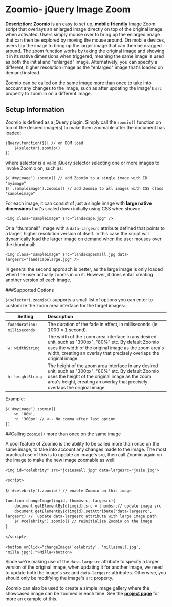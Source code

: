 # Zoomio- jQuery Image Zoom

**Description:**  **[Zoomio](http://dynamicdrive.com/dynamicindex4/zoomio/)** is an easy to set up, **mobile friendly** Image Zoom script that overlays an enlarged image directly on top of the original image when activated. Users simply mouse over to bring up the enlarged image that can then be explored by moving the mouse around. On mobile devices, users tap the image to bring up the larger image that can then be dragged around.  The zoom function works by taking the original image and showing it in its native dimensions when triggered, meaning the same image is used as both the initial and "enlarged" image. Alternatively, you can specify a different, higher resolution image as the "enlarged" image that's loaded on demand instead.

Zoomio can be called on the same image more than once to take into account any changes to the image, such as after updating the image's `src` property to zoom in on a different image.

## Setup Information
Zoomio is defined as a jQuery plugin. Simply call the `zoomio()` function on top of the desired image(s) to make them zoomable after the document has loaded:

    jQuery(function($){ // on DOM load
    	$(selector).zoomio()
    })

where selector is a valid jQuery selector selecting one or more images to invoke Zoomio on, such as:

    $('#myimage').zoomio() // add Zoomio to a single image with ID "myimage"
    $('.sampleimage').zoomio() // add Zoomio to all images with CSS class "sampleimage"

For each image, it can consist of just a single image with **large native dimensions** that's scaled down initially using CSS when shown:

    <img class="sampleimage" src="landscape.jpg" />

Or a "thumbnail" image with a `data-largesrc` attribute defined that points to a larger, higher resolution version of itself. In this case the script will dynamically load the larger image on demand when the user mouses over the thumbnail:

    <img class="sampleimage" src="landscapesmall.jpg data-largesrc="landscapelarge.jpg" />

In general the second approach is better, as the large image is only loaded when the user actually zooms in on it. However, it does entail creating another version of each image.

###Supported Options

`$(selector).zoomio()` supports a small list of options you can enter to customize the zoom area interface for the target images:

| Setting        | Description           |
| ------------- |:-------------|
| `fadeduration: milliseconds`      | The duration of the fade in effect, in milliseconds (ie: 1000 = 1 second). |
| `w: widthString`      | The width of the zoom area interface in any desired unit, such as "300px", "80%" etc. By default Zoomio uses the width of the original image as the zoom area's width, creating an overlay that precisely overlaps the original image. |
| `h: heightString` | The height of the zoom area interface in any desired unit, such as "300px", "80%" etc. By default Zoomio uses the height of the original image as the zoom area's height, creating an overlay that precisely overlaps the original image. |
Example:

    $('#myimage').zoomio({
    	w: '80%',
    	h: '300px' // <-- No comma after last option
    })
##Calling `zoomio()` more than once on the same image

A cool feature of Zoomio is the ability to be called more than once on the same image, to take into account any changes made to the image. The most practical use of this is to update an image's src, then call Zoomio again on the image to make the new image zoomable as well:

    <img id="celebrity" src="josiesmall.jpg" data-largesrc="josie.jpg">
    
    <script>
    
    $('#celebrity').zoomio() // enable Zoomio on this image
    
    function changeImage(imgid, thumbsrc, largesrc){
    	document.getElementById(imgid).src = thumbsrc// update image src
    	document.getElementById(imgid).setAttribute('data-largesrc', largesrc) //  update data-largesrc attribute with large image path
    	$('#celebrity').zoomio() // reinitialize Zoomio on the image
    }
    
    </script>
    
    <button onClick="changeImage('celebrity', 'millasmall.jpg', 'milla.jpg');">Milla</button> 

Since we're making use of the `data-largesrc` attribute to specify a larger version of the original image, when updating it for another image, we need to update both the image's `src` and `data-largesrc` attributes. Otherwise, you should only be modifying the image's `src` property.

Zoomio can also be used to create a simple image gallery where the showcased image can be zoomed in each time. See the **[project page](http://dynamicdrive.com/dynamicindex4/zoomio/)** for more an example of this.